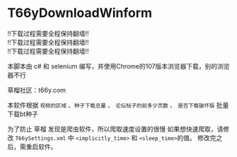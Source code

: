 # T66yDownloadWinform

!!下载过程需要全程保持翻墙!!<br>
!!下载过程需要全程保持翻墙!!<br>
!!下载过程需要全程保持翻墙!!<br>

本脚本由 c# 和 selenium 编写，并使用Chrome的107版本浏览器下载，别的浏览器不行

草榴社区：t66y.com

本软件根据 `视频的区域` 、`种子下载总量` 、 `论坛帖子的前多少页数` 、 `是否下载破坏版` 批量下载bt种子

为了防止 草榴 发现是爬虫软件，所以爬取速度设置的很慢
如果想快速爬取，请修改 `T66ySettings.xml` 中 `<implicitly_time>` 和 `<sleep_time>`的值。
修改完之后，需重启软件。
